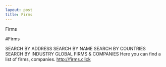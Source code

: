 ```yaml
---
layout: post
title: Firms
---
```


Firms

#Firms

SEARCH BY ADDRESS
SEARCH BY NAME
SEARCH BY COUNTRIES
SEARCH BY INDUSTRY
GLOBAL FIRMS & COMPANIES
Here you can find a list of firms, companies.
<http://firms.click>

